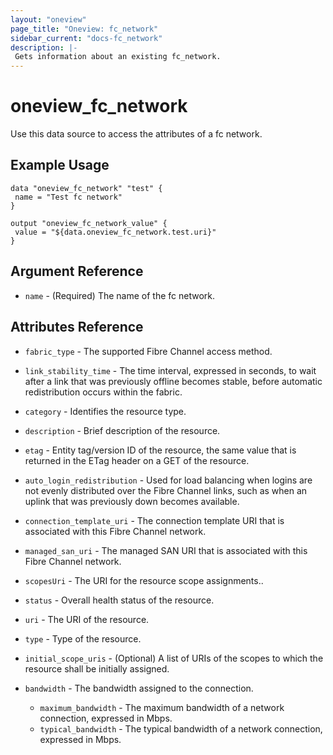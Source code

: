 ```yaml
---
layout: "oneview"
page_title: "Oneview: fc_network"
sidebar_current: "docs-fc_network"
description: |-
 Gets information about an existing fc_network.
---
```


# oneview\_fc\_network

Use this data source to access the attributes of a fc network.

## Example Usage

```hcl
data "oneview_fc_network" "test" {
 name = "Test fc network"
}

output "oneview_fc_network_value" {
 value = "${data.oneview_fc_network.test.uri}"
}
```

## Argument Reference

* `name` - (Required) The name of the fc network.

## Attributes Reference

* `fabric_type` - The supported Fibre Channel access method.

* `link_stability_time` - The time interval, expressed in seconds, to wait after a link that was previously offline becomes stable, before automatic redistribution occurs within the fabric.

* `category` - Identifies the resource type.

* `description` - Brief description of the resource.

* `etag` - Entity tag/version ID of the resource, the same value that is returned in the ETag header on a GET of the resource.

* `auto_login_redistribution` - Used for load balancing when logins are not evenly distributed over the Fibre Channel links, such as when an uplink that was previously down becomes available.

* `connection_template_uri` - The connection template URI that is associated with this Fibre Channel network.

* `managed_san_uri` - The managed SAN URI that is associated with this Fibre Channel network.

* `scopesUri` - The URI for the resource scope assignments..

* `status` - Overall health status of the resource.

* `uri` - The URI of the resource.

* `type` - Type of the resource.

* `initial_scope_uris` - (Optional) A list of URIs of the scopes to which the resource shall be initially assigned.

* `bandwidth` - The bandwidth assigned to the connection. 
  *  `maximum_bandwidth` - The maximum bandwidth of a network connection, expressed in Mbps.
  *  `typical_bandwidth` - The typical bandwidth of a network connection, expressed in Mbps.
